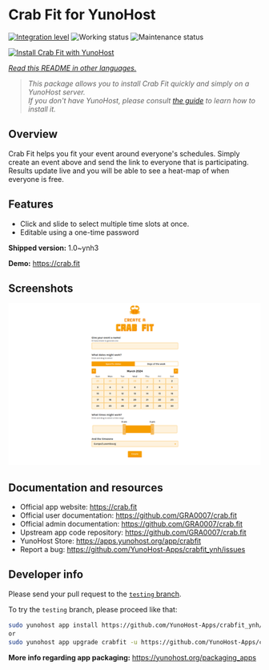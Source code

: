 <!--
N.B.: This README was automatically generated by <https://github.com/YunoHost/apps/tree/master/tools/readme_generator>
It shall NOT be edited by hand.
-->

# Crab Fit for YunoHost

[![Integration level](https://dash.yunohost.org/integration/crabfit.svg)](https://dash.yunohost.org/appci/app/crabfit) ![Working status](https://ci-apps.yunohost.org/ci/badges/crabfit.status.svg) ![Maintenance status](https://ci-apps.yunohost.org/ci/badges/crabfit.maintain.svg)

[![Install Crab Fit with YunoHost](https://install-app.yunohost.org/install-with-yunohost.svg)](https://install-app.yunohost.org/?app=crabfit)

*[Read this README in other languages.](./ALL_README.md)*

> *This package allows you to install Crab Fit quickly and simply on a YunoHost server.*  
> *If you don't have YunoHost, please consult [the guide](https://yunohost.org/install) to learn how to install it.*

## Overview

Crab Fit helps you fit your event around everyone's schedules.
Simply create an event above and send the link to everyone that is participating.
Results update live and you will be able to see a heat-map of when everyone is free.

## Features

- Click and slide to select multiple time slots at once.
- Editable using a one-time password


**Shipped version:** 1.0~ynh3

**Demo:** <https://crab.fit>

## Screenshots

![Screenshot of Crab Fit](./doc/screenshots/main.png)

## Documentation and resources

- Official app website: <https://crab.fit>
- Official user documentation: <https://github.com/GRA0007/crab.fit>
- Official admin documentation: <https://github.com/GRA0007/crab.fit>
- Upstream app code repository: <https://github.com/GRA0007/crab.fit>
- YunoHost Store: <https://apps.yunohost.org/app/crabfit>
- Report a bug: <https://github.com/YunoHost-Apps/crabfit_ynh/issues>

## Developer info

Please send your pull request to the [`testing` branch](https://github.com/YunoHost-Apps/crabfit_ynh/tree/testing).

To try the `testing` branch, please proceed like that:

```bash
sudo yunohost app install https://github.com/YunoHost-Apps/crabfit_ynh/tree/testing --debug
or
sudo yunohost app upgrade crabfit -u https://github.com/YunoHost-Apps/crabfit_ynh/tree/testing --debug
```

**More info regarding app packaging:** <https://yunohost.org/packaging_apps>
